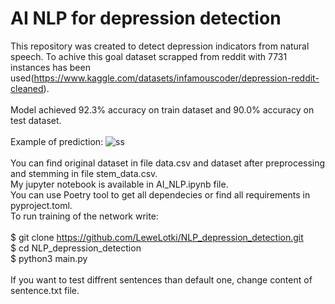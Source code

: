 # AI NLP for depression detection 

This repository was created to detect depression indicators from natural speech. To achive this goal dataset scrapped from reddit with 7731 instances has been used(https://www.kaggle.com/datasets/infamouscoder/depression-reddit-cleaned). 
<br /><br />
Model achieved 92.3% accuracy on train dataset and 90.0% accuracy on test dataset.
<br /><br />
Example of prediction:
![ss](https://user-images.githubusercontent.com/68538575/189686676-9247cfeb-011d-4460-9af6-6ac6b44f3372.png)
<br /><br />
You can find original dataset in file data.csv and dataset after preprocessing and stemming in file stem_data.csv. <br /> My jupyter notebook is available in AI_NLP.ipynb file.
<br /> You can use Poetry tool to get all dependecies or find all requirements in pyproject.toml. <br />
To run training of the network write:
<br /><br />
$ git clone https://github.com/LeweLotki/NLP_depression_detection.git
<br />
$ cd NLP_depression_detection
<br />
$ python3 main.py
<br />
<br />
If you want to test diffrent sentences than default one, change content of sentence.txt file.
